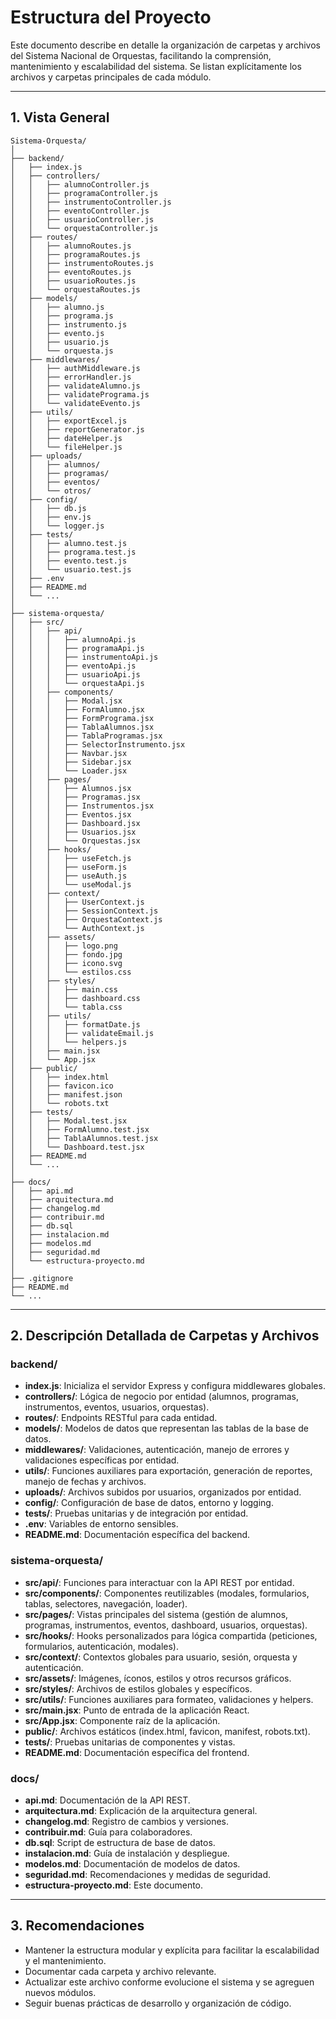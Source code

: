 # Estructura del Proyecto

Este documento describe en detalle la organización de carpetas y archivos del Sistema Nacional de Orquestas, facilitando la comprensión, mantenimiento y escalabilidad del sistema. Se listan explícitamente los archivos y carpetas principales de cada módulo.

---

## 1. Vista General

```
Sistema-Orquesta/
│
├── backend/                        
│   ├── index.js                    
│   ├── controllers/
│   │   ├── alumnoController.js     
│   │   ├── programaController.js   
│   │   ├── instrumentoController.js
│   │   ├── eventoController.js     
│   │   ├── usuarioController.js    
│   │   └── orquestaController.js   
│   ├── routes/
│   │   ├── alumnoRoutes.js         
│   │   ├── programaRoutes.js       
│   │   ├── instrumentoRoutes.js    
│   │   ├── eventoRoutes.js         
│   │   ├── usuarioRoutes.js        
│   │   └── orquestaRoutes.js       
│   ├── models/
│   │   ├── alumno.js               
│   │   ├── programa.js             
│   │   ├── instrumento.js          
│   │   ├── evento.js               
│   │   ├── usuario.js              
│   │   └── orquesta.js             
│   ├── middlewares/
│   │   ├── authMiddleware.js       
│   │   ├── errorHandler.js         
│   │   ├── validateAlumno.js       
│   │   ├── validatePrograma.js     
│   │   └── validateEvento.js       
│   ├── utils/
│   │   ├── exportExcel.js          
│   │   ├── reportGenerator.js      
│   │   ├── dateHelper.js           
│   │   └── fileHelper.js           
│   ├── uploads/
│   │   ├── alumnos/                
│   │   ├── programas/              
│   │   ├── eventos/                
│   │   └── otros/                  
│   ├── config/
│   │   ├── db.js                   
│   │   ├── env.js                  
│   │   └── logger.js               
│   ├── tests/
│   │   ├── alumno.test.js          
│   │   ├── programa.test.js        
│   │   ├── evento.test.js          
│   │   └── usuario.test.js         
│   ├── .env                        
│   ├── README.md                   
│   └── ...
│
├── sistema-orquesta/
│   ├── src/
│   │   ├── api/
│   │   │   ├── alumnoApi.js        
│   │   │   ├── programaApi.js      
│   │   │   ├── instrumentoApi.js   
│   │   │   ├── eventoApi.js        
│   │   │   ├── usuarioApi.js       
│   │   │   └── orquestaApi.js      
│   │   ├── components/
│   │   │   ├── Modal.jsx           
│   │   │   ├── FormAlumno.jsx      
│   │   │   ├── FormPrograma.jsx    
│   │   │   ├── TablaAlumnos.jsx    
│   │   │   ├── TablaProgramas.jsx  
│   │   │   ├── SelectorInstrumento.jsx
│   │   │   ├── Navbar.jsx          
│   │   │   ├── Sidebar.jsx         
│   │   │   └── Loader.jsx          
│   │   ├── pages/
│   │   │   ├── Alumnos.jsx         
│   │   │   ├── Programas.jsx       
│   │   │   ├── Instrumentos.jsx    
│   │   │   ├── Eventos.jsx         
│   │   │   ├── Dashboard.jsx       
│   │   │   ├── Usuarios.jsx        
│   │   │   └── Orquestas.jsx       
│   │   ├── hooks/
│   │   │   ├── useFetch.js         
│   │   │   ├── useForm.js          
│   │   │   ├── useAuth.js          
│   │   │   └── useModal.js         
│   │   ├── context/
│   │   │   ├── UserContext.js      
│   │   │   ├── SessionContext.js   
│   │   │   ├── OrquestaContext.js  
│   │   │   └── AuthContext.js      
│   │   ├── assets/
│   │   │   ├── logo.png            
│   │   │   ├── fondo.jpg           
│   │   │   ├── icono.svg           
│   │   │   └── estilos.css         
│   │   ├── styles/
│   │   │   ├── main.css            
│   │   │   ├── dashboard.css       
│   │   │   └── tabla.css           
│   │   ├── utils/
│   │   │   ├── formatDate.js       
│   │   │   ├── validateEmail.js    
│   │   │   └── helpers.js          
│   │   ├── main.jsx                
│   │   └── App.jsx                 
│   ├── public/
│   │   ├── index.html              
│   │   ├── favicon.ico             
│   │   ├── manifest.json           
│   │   └── robots.txt              
│   ├── tests/
│   │   ├── Modal.test.jsx          
│   │   ├── FormAlumno.test.jsx     
│   │   ├── TablaAlumnos.test.jsx   
│   │   └── Dashboard.test.jsx      
│   ├── README.md                   
│   └── ...
│
├── docs/
│   ├── api.md
│   ├── arquitectura.md
│   ├── changelog.md
│   ├── contribuir.md
│   ├── db.sql
│   ├── instalacion.md
│   ├── modelos.md
│   ├── seguridad.md
│   └── estructura-proyecto.md
│
├── .gitignore
├── README.md
└── ...
```

---

## 2. Descripción Detallada de Carpetas y Archivos

### backend/
- **index.js**: Inicializa el servidor Express y configura middlewares globales.
- **controllers/**: Lógica de negocio por entidad (alumnos, programas, instrumentos, eventos, usuarios, orquestas).
- **routes/**: Endpoints RESTful para cada entidad.
- **models/**: Modelos de datos que representan las tablas de la base de datos.
- **middlewares/**: Validaciones, autenticación, manejo de errores y validaciones específicas por entidad.
- **utils/**: Funciones auxiliares para exportación, generación de reportes, manejo de fechas y archivos.
- **uploads/**: Archivos subidos por usuarios, organizados por entidad.
- **config/**: Configuración de base de datos, entorno y logging.
- **tests/**: Pruebas unitarias y de integración por entidad.
- **.env**: Variables de entorno sensibles.
- **README.md**: Documentación específica del backend.

### sistema-orquesta/
- **src/api/**: Funciones para interactuar con la API REST por entidad.
- **src/components/**: Componentes reutilizables (modales, formularios, tablas, selectores, navegación, loader).
- **src/pages/**: Vistas principales del sistema (gestión de alumnos, programas, instrumentos, eventos, dashboard, usuarios, orquestas).
- **src/hooks/**: Hooks personalizados para lógica compartida (peticiones, formularios, autenticación, modales).
- **src/context/**: Contextos globales para usuario, sesión, orquesta y autenticación.
- **src/assets/**: Imágenes, íconos, estilos y otros recursos gráficos.
- **src/styles/**: Archivos de estilos globales y específicos.
- **src/utils/**: Funciones auxiliares para formateo, validaciones y helpers.
- **src/main.jsx**: Punto de entrada de la aplicación React.
- **src/App.jsx**: Componente raíz de la aplicación.
- **public/**: Archivos estáticos (index.html, favicon, manifest, robots.txt).
- **tests/**: Pruebas unitarias de componentes y vistas.
- **README.md**: Documentación específica del frontend.

### docs/
- **api.md**: Documentación de la API REST.
- **arquitectura.md**: Explicación de la arquitectura general.
- **changelog.md**: Registro de cambios y versiones.
- **contribuir.md**: Guía para colaboradores.
- **db.sql**: Script de estructura de base de datos.
- **instalacion.md**: Guía de instalación y despliegue.
- **modelos.md**: Documentación de modelos de datos.
- **seguridad.md**: Recomendaciones y medidas de seguridad.
- **estructura-proyecto.md**: Este documento.

---

## 3. Recomendaciones

- Mantener la estructura modular y explícita para facilitar la escalabilidad y el mantenimiento.
- Documentar cada carpeta y archivo relevante.
- Actualizar este archivo conforme evolucione el sistema y se agreguen nuevos módulos.
- Seguir buenas prácticas de desarrollo y organización de código.